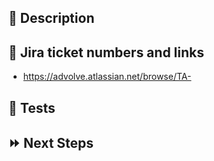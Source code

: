 ## 📝 Description
<!--- Describe your changes in detail -->
<!--- Please also include relevant motivation and context -->
<!--- List any dependencies that are required for this change -->

## 🎫 Jira ticket numbers and links

- https://advolve.atlassian.net/browse/TA-

## 🧪 Tests


## ⏩ Next Steps
<!--- Describe where this code will be used -->
